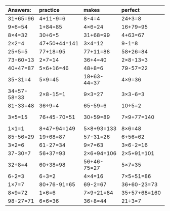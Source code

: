 | Answers: | practice | makes | perfect | ! |
| :--- | :--- | :--- | :--- | :--- |
| 31+65=96 | 4+11-9=6 | 8-4=4 | 24÷3=8 | 88-69=19 | 
| 9×6=54 | 1+84=85 | 4×6=24 | 16+79=95 | 56÷7=8 | 
| 8×4=32 | 30÷6=5 | 31+68=99 | 4+63=67 | 6×7=42 | 
| 2×2=4 | 47+50+44=141 | 3×4=12 | 9-1=8 | 4×5=20 | 
| 25÷5=5 | 77+18=95 | 77+11=88 | 58+26=84 | 95-13=82 | 
| 73-60=13 | 2×7=14 | 36+4=40 | 2×8-13=3 | 84+5=89 | 
| 40+47=87 | 5×6+16=46 | 48÷8=6 | 79-57=22 | 2×2-2=2 | 
| 35-31=4 | 5×9=45 | 18+63-44=37 | 4×9=36 | 4×7=28 | 
| 34+57-58=33 | 2×8-15=1 | 9×3=27 | 3×3-6=3 | 7×3=21 | 
| 81-33=48 | 36÷9=4 | 65-59=6 | 10÷5=2 | 57-33=24 | 
| 3×5=15 | 76+45-70=51 | 30+59=89 | 7×9+77=140 | 97+67-47=117 | 
| 1×1=1 | 8+47+94=149 | 5×8+93=133 | 8×6=48 | 8×8-40=24 | 
| 85-56=29 | 19+68=87 | 57-31=26 | 6+56=62 | 71+10+1=82 | 
| 3×2=6 | 61-27=34 | 9×7=63 | 3×6-2=16 | 2×6+63=75 | 
| 37-30=7 | 56+37=93 | 2×6+94=106 | 2×5+91=101 | 31+7=38 | 
| 32÷8=4 | 60+38=98 | 56+46-75=27 | 5×7=35 | 49+4=53 | 
| 6÷2=3 | 6÷3=2 | 4×4=16 | 7×5+51=86 | 4+11=15 | 
| 1×7=7 | 80+76-91=65 | 69-2=67 | 36+60-23=73 | 66+7+31=104 | 
| 8×9=72 | 1×6=6 | 7×9+21=84 | 35+57+68=160 | 12÷6=2 | 
| 98-27=71 | 6×6=36 | 36+8=44 | 21÷3=7 | 19+80=99 | 
